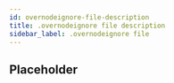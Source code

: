 ```yaml
---
id: overnodeignore-file-description
title: .overnodeignore file description
sidebar_label: .overnodeignore file
---
```


## Placeholder

